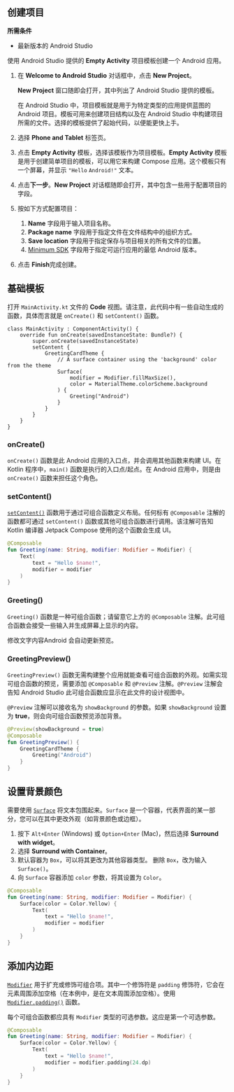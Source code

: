## 创建项目

**所需条件**

- 最新版本的 Android Studio

使用 Android Studio 提供的 **Empty Activity** 项目模板创建一个 Android 应用。

1. 在 **Welcome to Android Studio** 对话框中，点击 **New Project**。

   **New Project** 窗口随即会打开，其中列出了 Android Studio 提供的模板。

   在 Android Studio 中，项目模板就是用于为特定类型的应用提供蓝图的 Android 项目。模板可用来创建项目结构以及在 Android Studio 中构建项目所需的文件。选择的模板提供了起始代码，以便能更快上手。

2. 选择 **Phone and Tablet** 标签页。

3. 点击 **Empty Activity** 模板，选择该模板作为项目模板。**Empty Activity** 模板是用于创建简单项目的模板，可以用它来构建 Compose 应用。这个模板只有一个屏幕，并显示 `"Hello` `Android!"` 文本。

4. 点击**下一步**。**New Project** 对话框随即会打开，其中包含一些用于配置项目的字段。

5. 按如下方式配置项目：

   1. **Name** 字段用于输入项目名称。
   2. **Package name** 字段用于指定文件在文件结构中的组织方式。
   3.  **Save location** 字段用于指定保存与项目相关的所有文件的位置。
   4. [Minimum SDK](https://developer.android.com/guide/topics/manifest/uses-sdk-element?hl=zh-cn) 字段用于指定可运行应用的最低 Android 版本。

6. 点击 **Finish**完成创建。

## 基础模板

打开 `MainActivity.kt` 文件的 **Code** 视图。请注意，此代码中有一些自动生成的函数，具体而言就是 `onCreate()` 和 `setContent()` 函数。

```ko
class MainActivity : ComponentActivity() {
    override fun onCreate(savedInstanceState: Bundle?) {
        super.onCreate(savedInstanceState)
        setContent {
            GreetingCardTheme {
                // A surface container using the 'background' color from the theme
                Surface(
                    modifier = Modifier.fillMaxSize(),
                    color = MaterialTheme.colorScheme.background
                ) {
                    Greeting("Android")
                }
            }
        }
    }
}
```

### onCreate()

`onCreate()` 函数是此 Android 应用的入口点，并会调用其他函数来构建 UI。在 Kotlin 程序中，`main()` 函数是执行的入口点/起点。在 Android 应用中，则是由 `onCreate()` 函数来担任这个角色。

### setContent() 

 [`setContent()`](https://developer.android.com/reference/kotlin/androidx/compose/ui/platform/ComposeView?hl=zh-cn#setContent(kotlin.Function0)) 函数用于通过可组合函数定义布局。任何标有 `@Composable` 注解的函数都可通过 `setContent()` 函数或其他可组合函数进行调用。该注解可告知 Kotlin 编译器 Jetpack Compose 使用的这个函数会生成 UI。

```kotlin
@Composable
fun Greeting(name: String, modifier: Modifier = Modifier) {
    Text(
        text = "Hello $name!",
        modifier = modifier
    )
}
```

### Greeting() 

`Greeting()` 函数是一种可组合函数；请留意它上方的 `@Composable` 注解。此可组合函数会接受一些输入并生成屏幕上显示的内容。

修改文字内容Android 会自动更新预览。

### GreetingPreview()

`GreetingPreview()` 函数无需构建整个应用就能查看可组合函数的外观。如需实现可组合函数的预览，需要添加 `@Composable` 和 `@Preview` 注解。`@Preview` 注解会告知 Android Studio 此可组合函数应显示在此文件的设计视图中。

`@Preview` 注解可以接收名为 `showBackground` 的参数。如果 `showBackground` 设置为 **true**，则会向可组合函数预览添加背景。

```kotlin
@Preview(showBackground = true)
@Composable
fun GreetingPreview() {
    GreetingCardTheme {
        Greeting("Android")
    }
}
```

## 设置背景颜色

需要使用 [`Surface`](https://developer.android.com/reference/kotlin/androidx/compose/material/package-summary?hl=zh-cn#Surface(androidx.compose.ui.Modifier,androidx.compose.ui.graphics.Shape,androidx.compose.ui.graphics.Color,androidx.compose.ui.graphics.Color,androidx.compose.foundation.BorderStroke,androidx.compose.ui.unit.Dp,kotlin.Function0)) 将文本包围起来。`Surface` 是一个容器，代表界面的某一部分，您可以在其中更改外观（如背景颜色或边框）。

1. 按下 `Alt+Enter` (Windows) 或 `Option+Enter` (Mac)，然后选择 **Surround with widget**。
2. 选择 **Surround with Container**。
3. 默认容器为 `Box`，可以将其更改为其他容器类型。 删除 `Box`，改为输入 `Surface()`。
4. 向 `Surface` 容器添加 `color` 参数，将其设置为 `Color`。

```kotlin
@Composable
fun Greeting(name: String, modifier: Modifier = Modifier) {
    Surface(color = Color.Yellow) {
        Text(
            text = "Hello $name!",
            modifier = modifier
        )
    }
}
```

## 添加内边距

[`Modifier`](https://developer.android.com/reference/kotlin/androidx/compose/ui/Modifier?hl=zh-cn) 用于扩充或修饰可组合项。其中一个修饰符是 `padding` 修饰符，它会在元素周围添加空格（在本例中，是在文本周围添加空格）。使用 [`Modifier.padding()`](https://developer.android.com/reference/kotlin/androidx/compose/ui/Modifier?hl=zh-cn#(androidx.compose.ui.Modifier).padding(androidx.compose.ui.unit.Dp)) 函数。

每个可组合函数都应具有 `Modifier` 类型的可选参数。这应是第一个可选参数。

```kotlin
@Composable
fun Greeting(name: String, modifier: Modifier = Modifier) {
    Surface(color = Color.Yellow) {
        Text(
            text = "Hello $name!",
            modifier = modifier.padding(24.dp)
        )
    }
}
```

